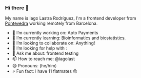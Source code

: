 ### Hi there 👋

My name is Iago Lastra Rodríguez, I'm a frontend developer from [Pontevedra](https://www.google.com/maps/place/Pontevedra/@38.769761,-6.0240313,6z/data=!4m5!3m4!1s0xd2f71cf339da6d7:0x6d5b163a1be431d4!8m2!3d42.4298846!4d-8.6446202) working remotely from Barcelona.

- 🔭 I’m currently working on: Apto Payments
- 🌱 I’m currently learning: Bioinformatics and biostatistics.
- 👯 I’m looking to collaborate on: Anything!
- 🤔 I’m looking for help with : 
- 💬 Ask me about: frontend testing
- 📫 How to reach me: @iagolast
- 😄 Pronouns: (he/him)
- ⚡ Fun fact: I have 11 flatmates :stuck_out_tongue_closed_eyes:

